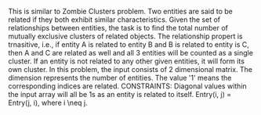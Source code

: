 This is similar to Zombie Clusters problem. Two entities are said to be related if they both exhibit similar characteristics. Given the set of relationships between entities, the task is to find the total number of mutually exclusive clusters of related objects. The relationship propert is trnasitive, i.e., if entity A is related to entity B and B is related to entity is C, then A and C are related as well and all 3 entities will be counted as a single cluster. If an entity is not related to any other given entities, it will form its own cluster.
In this problem, the input consists of 2 dimensional matrix. The dimension represents the number of entities. The value '1' means the corresponding indices are related.
CONSTRAINTS: 
  Diagonal values within the input array will all be 1s as an entity is related to itself.
  Entry(i, j) = Entry(j, i), where i \neq j. 

